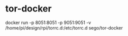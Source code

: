 # tor-docker

docker run -p 8051:8051 -p 9051:9051 -v /home/pi/design/rpi/torrc.d:/etc/torrc.d sego/tor-docker
